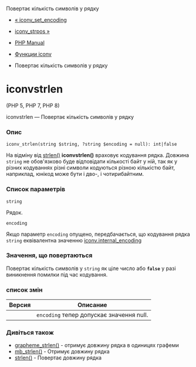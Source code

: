 Повертає кількість символів у рядку

-   [« iconv\_set\_encoding](function.iconv-set-encoding.html)
    
-   [iconv\_strpos »](function.iconv-strpos.html)
    
-   [PHP Manual](index.html)
    
-   [Функции iconv](ref.iconv.html)
    
-   Повертає кількість символів у рядку
    

# iconvstrlen

(PHP 5, PHP 7, PHP 8)

iconvstrlen — Повертає кількість символів у рядку

### Опис

```methodsynopsis
iconv_strlen(string $string, ?string $encoding = null): int|false
```

На відміну від [strlen()](function.strlen.html) **iconvstrlen()** враховує кодування рядка. Довжина `string` не обов'язково буде відповідати кількості байт у ній, так як у різних кодуваннях різні символи кодуються різною кількістю байт, наприклад, юнікод може бути і дво-, і чотирибайтним.

### Список параметрів

`string`

Рядок.

`encoding`

Якщо параметр `encoding` опущено, передбачається, що кодування рядка `string` еквівалентна значенню [iconv.internal\_encoding](iconv.configuration.html)

### Значення, що повертаються

Повертає кількість символів у `string` як ціле число або **`false`** у разі виникнення помилки під час кодування.

### список змін

| Версия | Описание                                 |
|--------|------------------------------------------|
|        | `encoding` тепер допускає значення null. |

### Дивіться також

-   [grapheme\_strlen()](function.grapheme-strlen.html) - отримує довжину рядка в одиницях графеми
-   [mb\_strlen()](function.mb-strlen.html) - Отримує довжину рядка
-   [strlen()](function.strlen.html) - Повертає довжину рядка